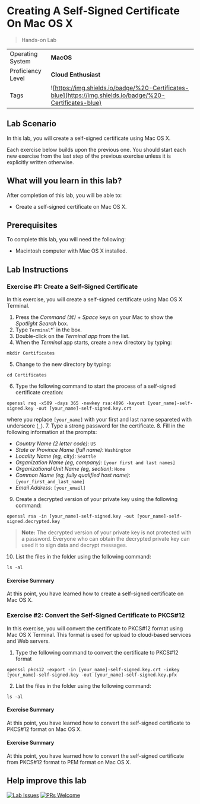 # Creating A Self-Signed Certificate On Mac OS X

> Hands-on Lab

|                   |                       |
| :---------------- | :-------------------- |
| Operating System  | **MacOS**   |
| Proficiency Level | **Cloud  Enthusiast** |
| Tags              | ![https://img.shields.io/badge/%20-Certificates-blue](https://img.shields.io/badge/%20-Certificates-blue) |

## Lab Scenario

In this lab, you will create a self-signed certificate using Mac OS X.

Each exercise below builds upon the previous one. You should start each new exercise from the last step of the previous exercise unless it is explicitly written otherwise.

## What will you learn in this lab?

After completion of this lab, you will be able to:

- Create a self-signed certificate on Mac OS X.

## Prerequisites

To complete this lab, you will need the following:

- Macintosh computer with Mac OS X installed.

## Lab Instructions

### Exercise #1: Create a Self-Signed Certificate

In this exercise, you will create a self-signed certificate using Mac OS X Terminal.

1. Press the *Command (⌘)* + *Space* keys on your Mac to show the *Spotlight Search* box.
2. Type `Terminal`*` in the box.
3. Double-click on the *Terminal.app* from the list.
4. When the *Terminal* app starts, create a new directory by typing:
  ```
  mkdir Certificates
  ```
5. Change to the new directory by typing:
  ```
  cd Certificates
  ```
6. Type the following command to start the process of a self-signed certificate creation:
  ```
  openssl req -x509 -days 365 -newkey rsa:4096 -keyout [your_name]-self-signed.key -out [your_name]-self-signed.key.crt
  ```
  
  where you replace `[your_name]` with your first and last name separeted with underscore (`_`).
7. Type a strong password for the certificate.
8. Fill in the following information at the prompts:
  - *Country Name (2 letter code)*: `US`
  - *State or Province Name (full name)*: `Washington`
  - *Locality Name (eg, city)*: `Seattle`
  - *Organization Name (eg, company)*: `[your first and last names]`
  - *Organizational Unit Name (eg, section)*: `Home`
  - *Common Name (eg, fully qualified host name)*: `[your_first_and_last_name]`
  - *Email Address*: `[your_email]`
9. Create a decrypted version of your private key using the following command:
  ```
  openssl rsa -in [your_name]-self-signed.key -out [your_name]-self-signed.decrypted.key
  ```
  
  >**Note:** The decrypted version of your private key is not protected with a password. Everyone who can obtain the decrypted private key can used it to sign data and decrypt messages.
10. List the files in the folder using the following command:
  ```
  ls -al
  ```

#### Exercise Summary

At this point, you have learned how to create a self-signed certificate on Mac OS X.

### Exercise #2: Convert the Self-Signed Certificate to PKCS#12

In this exercise, you will convert the certificate to PKCS#12 format using Mac OS X Terminal. This format is used for upload to cloud-based services and Web servers.

1. Type the following command to convert the certificate to PKCS#12 format
  ```
  openssl pkcs12 -export -in [your_name]-self-signed.key.crt -inkey [your_name]-self-signed.key -out [your_name]-self-signed.key.pfx
  ```
2. List the files in the folder using the following command:
  ```
  ls -al
  ```

#### Exercise Summary

At this point, you have learned how to convert the self-signed certificate to PKCS#12 format on Mac OS X.

#### Exercise Summary

At this point, you have learned how to convert the self-signed certificate from PKCS#12 format to PEM format on Mac OS X.

## Help improve this lab

[![Lab Issues](https://img.shields.io/github/issues/crimsonpinnacle/cloud-labs)](https://github.com/CrimsonPinnacle/cloud-labs/issues/new?assignees=toddysm&labels=new+lab&template=bug_template.md&title=) [![PRs Welcome](https://img.shields.io/badge/PRs-welcome-brightgreen.svg)](https://github.com/CrimsonPinnacle/cloud-labs/pulls)